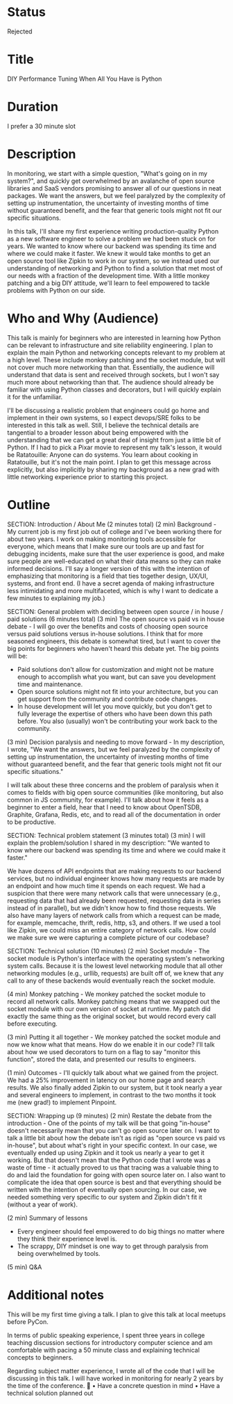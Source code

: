 # Status
Rejected

# Title
DIY Performance Tuning When All You Have is Python

# Duration
I prefer a 30 minute slot

# Description
In monitoring, we start with a simple question, "What's going on in my system?", and quickly get overwhelmed by an avalanche of open source libraries and SaaS vendors promising to answer all of our questions in neat packages. We want the answers, but we feel paralyzed by the complexity of setting up instrumentation, the uncertainty of investing months of time without guaranteed benefit, and the fear that generic tools might not fit our specific situations.

In this talk, I'll share my first experience writing production-quality Python as a new software engineer to solve a problem we had been stuck on for years. We wanted to know where our backend was spending its time and where we could make it faster. We knew it would take months to get an open source tool like Zipkin to work in our system, so we instead used our understanding of networking and Python to find a solution that met most of our needs with a fraction of the development time. With a little monkey patching and a big DIY attitude, we'll learn to feel empowered to tackle problems with Python on our side.

# Who and Why (Audience)
This talk is mainly for beginners who are interested in learning how Python can be relevant to infrastructure and site reliability engineering. I plan to explain the main Python and networking concepts relevant to my problem at a high level. These include monkey patching and the socket module, but will not cover much more networking than that. Essentially, the audience will understand that data is sent and received through sockets, but I won't say much more about networking than that. The audience should already be familiar with using Python classes and decorators, but I will quickly explain it for the unfamiliar.

I'll be discussing a realistic problem that engineers could go home and implement in their own systems, so I expect devops/SRE folks to be interested in this talk as well. Still, I believe the technical details are tangential to a broader lesson about being empowered with the understanding that we can get a great deal of insight from just a little bit of Python. If I had to pick a Pixar movie to represent my talk's lesson, it would be Ratatouille: Anyone can do systems. You learn about cooking in Ratatouille, but it's not the main point. I plan to get this message across explicitly, but also implicitly by sharing my background as a new grad with little networking experience prior to starting this project.

# Outline
SECTION: Introduction / About Me (2 minutes total)
(2 min) Background - My current job is my first job out of college and I've been working there for about two years. I work on making monitoring tools accessible for everyone, which means that I make sure our tools are up and fast for debugging incidents, make sure that the user experience is good, and make sure people are well-educated on what their data means so they can make informed decisions. I'll say a longer version of this with the intention of emphasizing that monitoring is a field that ties together design, UX/UI, systems, and front end. (I have a secret agenda of making infrastructure less intimidating and more multifaceted, which is why I want to dedicate a few minutes to explaining my job.)

SECTION: General problem with deciding between open source / in house / paid solutions (6 minutes total)
(3 min) The open source vs paid vs in house debate - I will go over the benefits and costs of choosing open source versus paid solutions versus in-house solutions. I think that for more seasoned engineers, this debate is somewhat tired, but I want to cover the big points for beginners who haven't heard this debate yet. The big points will be:
- Paid solutions don't allow for customization and might not be mature enough to accomplish what you want, but can save you development time and maintenance.
- Open source solutions might not fit into your architecture, but you can get support from the community and contribute code changes.
- In house development will let you move quickly, but you don't get to fully leverage the expertise of others who have been down this path before. You also (usually) won't be contributing your work back to the community.

(3 min) Decision paralysis and needing to move forward - In my description, I wrote, "We want the answers, but we feel paralyzed by the complexity of setting up instrumentation, the uncertainty of investing months of time without guaranteed benefit, and the fear that generic tools might not fit our specific situations."

I will talk about these three concerns and the problem of paralysis when it comes to fields with big open source communities (like monitoring, but also common in JS community, for example). I'll talk about how it feels as a beginner to enter a field, hear that I need to know about OpenTSDB, Graphite, Grafana, Redis, etc, and to read all of the documentation in order to be productive.

SECTION: Technical problem statement (3 minutes total)
(3 min) I will explain the problem/solution I shared in my description: "We wanted to know where our backend was spending its time and where we could make it faster."

We have dozens of API endpoints that are making requests to our backend services, but no individual engineer knows how many requests are made by an endpoint and how much time it spends on each request. We had a suspicion that there were many network calls that were unnecessary (e.g., requesting data that had already been requested, requesting data in series instead of in parallel), but we didn't know how to find those requests. We also have many layers of network calls from which a request can be made, for example, memcache, thrift, redis, http, s3, and others. If we used a tool like Zipkin, we could miss an entire category of network calls. How could we make sure we were capturing a complete picture of our codebase?

SECTION: Technical solution (10 minutes)
(2 min) Socket module - The socket module is Python's interface with the operating system's networking system calls. Because it is the lowest level networking module that all other networking modules (e.g., urllib, requests) are built off of, we knew that any call to any of these backends would eventually reach the socket module.

(4 min) Monkey patching - We monkey patched the socket module to record all network calls. Monkey patching means that we swapped out the socket module with our own version of socket at runtime. My patch did exactly the same thing as the original socket, but would record every call before executing.

(3 min) Putting it all together - We monkey patched the socket module and now we know what that means. How do we enable it in our code? I'll talk about how we used decorators to turn on a flag to say "monitor this function", stored the data, and presented our results to engineers.

(1 min) Outcomes - I'll quickly talk about what we gained from the project. We had a 25% improvement in latency on our home page and search results. We also finally added Zipkin to our system, but it took nearly a year and several engineers to implement, in contrast to the two months it took me (new grad!) to implement Pinpoint.

SECTION: Wrapping up (9 minutes)
(2 min) Restate the debate from the introduction - One of the points of my talk will be that going "in-house" doesn't necessarily mean that you can't go open source later on. I want to talk a little bit about how the debate isn't as rigid as "open source vs paid vs in-house", but about what's right in your specific context. In our case, we eventually ended up using Zipkin and it took us nearly a year to get it working. But that doesn't mean that the Python code that I wrote was a waste of time - it actually proved to us that tracing was a valuable thing to do and laid the foundation for going with open source later on. I also want to complicate the idea that open source is best and that everything should be written with the intention of eventually open sourcing. In our case, we needed something very specific to our system and Zipkin didn't fit it (without a year of work).

(2 min) Summary of lessons
- Every engineer should feel empowered to do big things no matter where they think their experience level is.
- The scrappy, DIY mindset is one way to get through paralysis from being overwhelmed by tools.

(5 min) Q&A

# Additional notes
This will be my first time giving a talk. I plan to give this talk at local meetups before PyCon.

In terms of public speaking experience, I spent three years in college teaching discussion sections for introductory computer science and am comfortable with pacing a 50 minute class and explaining technical concepts to beginners.

Regarding subject matter experience, I wrote all of the code that I will be discussing in this talk. I will have worked in monitoring for nearly 2 years by the time of the conference.

	•	Have a concrete question in mind
	•	Have a technical solution planned out

